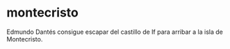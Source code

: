 # montecristo
Edmundo Dantés consigue escapar del castillo de If para arribar a la isla de Montecristo.
